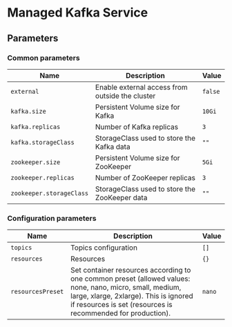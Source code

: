 # Managed Kafka Service

## Parameters

### Common parameters

| Name                     | Description                                     | Value   |
| ------------------------ | ----------------------------------------------- | ------- |
| `external`               | Enable external access from outside the cluster | `false` |
| `kafka.size`             | Persistent Volume size for Kafka                | `10Gi`  |
| `kafka.replicas`         | Number of Kafka replicas                        | `3`     |
| `kafka.storageClass`     | StorageClass used to store the Kafka data       | `""`    |
| `zookeeper.size`         | Persistent Volume size for ZooKeeper            | `5Gi`   |
| `zookeeper.replicas`     | Number of ZooKeeper replicas                    | `3`     |
| `zookeeper.storageClass` | StorageClass used to store the ZooKeeper data   | `""`    |

### Configuration parameters

| Name              | Description                                                                                                                                                                                                       | Value  |
| ----------------- | ----------------------------------------------------------------------------------------------------------------------------------------------------------------------------------------------------------------- | ------ |
| `topics`          | Topics configuration                                                                                                                                                                                              | `[]`   |
| `resources`       | Resources                                                                                                                                                                                                         | `{}`   |
| `resourcesPreset` | Set container resources according to one common preset (allowed values: none, nano, micro, small, medium, large, xlarge, 2xlarge). This is ignored if resources is set (resources is recommended for production). | `nano` |
